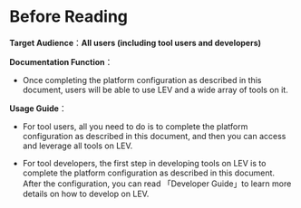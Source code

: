 # Before Reading

**Target Audience**：**All users (including tool users and developers)**

**Documentation Function**：

- Once completing the platform configuration as described in this document, users will be able to use LEV and a wide array of tools on it.

**Usage Guide**：

- For tool users, all you need to do is to complete the platform configuration as described in this document, and then you can access and leverage all tools on LEV.

- For tool developers, the first step in developing tools on LEV is to complete the platform configuration as described in this document. After the configuration, you can read 「Developer Guide」to learn more details on how to develop on LEV.
